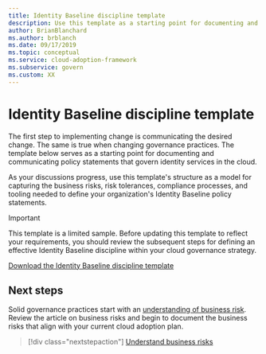 ```yaml
---
title: Identity Baseline discipline template
description: Use this template as a starting point for documenting and communicating policy statements that govern identity services in the cloud.
author: BrianBlanchard
ms.author: brblanch
ms.date: 09/17/2019
ms.topic: conceptual
ms.service: cloud-adoption-framework
ms.subservice: govern
ms.custom: XX
---
```


# Identity Baseline discipline template

The first step to implementing change is communicating the desired change. The same is true when changing governance practices. The template below serves as a starting point for documenting and communicating policy statements that govern identity services in the cloud.

As your discussions progress, use this template's structure as a model for capturing the business risks, risk tolerances, compliance processes, and tooling needed to define your organization's Identity Baseline policy statements.

> [!IMPORTANT]
> This template is a limited sample. Before updating this template to reflect your requirements, you should review the subsequent steps for defining an effective Identity Baseline discipline within your cloud governance strategy.

[Download the Identity Baseline discipline template](https://raw.githubusercontent.com/microsoft/CloudAdoptionFramework/master/govern/identity-baseline-discipline-template.docx)

## Next steps

Solid governance practices start with an [understanding of business risk](./business-risks.md). Review the article on business risks and begin to document the business risks that align with your current cloud adoption plan.

> [!div class="nextstepaction"]
> [Understand business risks](./business-risks.md)
